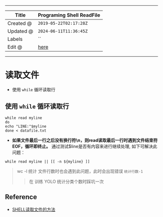 -----

| Title     | Programing Shell ReadFile                            |
| --------- | ---------------------------------------------------- |
| Created @ | `2019-05-22T02:17:28Z`                               |
| Updated @ | `2024-06-11T11:36:45Z`                               |
| Labels    | \`\`                                                 |
| Edit @    | [here](https://github.com/junxnone/xwiki/issues/104) |

-----

# 读取文件

  - 使用 `while` 循环读取行

## 使用 `while` 循环读取行

    while read myline
    do
    echo "LINE:"$myline
    done < datafile.txt

  - **如果文件最后一行之后没有换行符\\n，则read读取最后一行时遇到文件结束符EOF，循环即终止。**
    通过测试$line是否有内容来进行继续处理, 如下可解决此问题：

<!-- end list -->

    while read myline || [[ -n ${myline} ]]

> wc -l 统计 文件行数时也会遇到此问题，此时会出现错误 `统计行数-1`
> 
> > 在 训练 YOLO 统计分类个数时踩坑一次

## Reference

  - [SHELL读取文件的方法](https://www.cnblogs.com/kongzhongqijing/articles/5101752.html)

